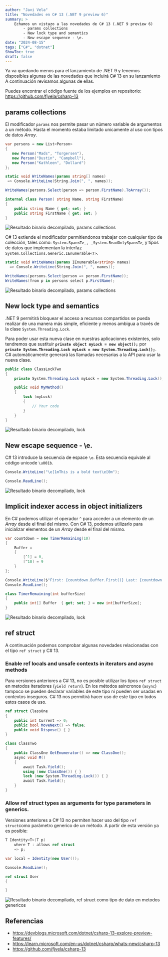 ```yaml
---
author: "Javi Vela"
title: "Novedades en C# 13 (.NET 9 preview 6)"
summary: >
    Echamos un vistazo a las novedades de C# 13 (.NET 9 preview 6)
        - params collections
        - New lock type and semantics
        - New escape sequence - \e.
date: "2024-08-15"
tags: ["C#", "dotnet"]
ShowToc: true
draft: false
---
```


Ya va quedando menos para el lanzamiento de .NET 9 y tenemos disposibles algunas de las novedades que incluirá C# 13 en su lanzamiento  A continuación revisamos algunas de ellas.

Puedes encontrar el código fuente de los ejemplos en repositorio: https://github.com/fjvela/csharp-13

## params collections
El modificador `params` nos permite pasar un número variable de argumentos a un método. Hasta el momento estaba limitado unicamente al uso con tipos de datos _Array_.

```csharp
var persons = new List<Person>
{
   new Person("Mads", "Torgersen"),
   new Person("Dustin", "Campbell"),
   new Person("Kathleen", "Dollard")
};

static void WriteNames(params string[] names)
 => Console.WriteLine(String.Join(", ", names));

WriteNames(persons.Select(person => person.FirstName).ToArray());

internal class Person( string Name, string FirstName)
{
    public string Name { get; set; }
    public string FirstName { get; set; }
}
```
![Resultado binario decompilado, params collections](/2024/dotnet/csharp-13-net9-preview-6-params-collection-before-decompiled.png)

C# 13 extiende el modificador permitiendonos trabajar con cualquier tipo de colección, tales como: `System.Span<T>_, _System.ReadOnlySpan<T>`, y tipos de datos que implementan la interfaz `System.Collections.Generic.IEnumerable<T>`.

```csharp
static void WriteNames(params IEnumerable<string> names)
  => Console.WriteLine(String.Join(", ", names));

WriteNames(persons.Select(person => person.FirstName));
WriteNames(from p in persons select p.FirstName);

```
![Resultado binario decompilado, params collections](/2024/dotnet/csharp-13-net9-preview-6-params-collection-decompiled.png)

## New lock type and semantics
.NET 9 permitirá bloquear el acceso a recursos compartidos se pueda realizar de una manera más simple, eficiente y menos ambigua a través de la clase `System.Threading.Lock`.

Para poder usar esta nueva clase en nuestras aplicaciones existentes, solo tendremos que sustituir **`private object myLock = new object();`** por  **`private System.Threading.Lock myLock = new System.Threading.Lock();`**. C# automáticamente generará las llamadas necesarias a la API para usar la nueva clase.

```csharp
public class ClassLockTwo
{
    private System.Threading.Lock myLock = new System.Threading.Lock();

    public void MyMethod()
    {
        lock (myLock)
        {
            // Your code
        }
    }
}
```
![Resultado binario decompilado, lock](/2024/dotnet/csharp-13-net9-preview-6-lock-decompiled.png)

## New escape sequence - \e.
C# 13 introduce la secuencia de espace `\e`. Esta secuencia equivale al código unicode `\u001b`.

```csharp
Console.WriteLine("\e[1mThis is a bold text\e[0m");

Console.ReadLine();
```
![Resultado binario decompilado, lock](/2024/dotnet/csharp-13-net9-preview-6-escape-sequence-decompiled.png)

## Implicit indexer access in object initializers
En C# podemos utilizar el operador `^` para acceder a un elemento de un _Array_ desde el final del mismo. Con C# 13, podemos utilizarlo para inicializar elementos de un _Array_ desde el final del mismo.

```csharp
var countdown = new TimerRemaining(10)
{
    Buffer =
    {
        [^1] = 0,
        [^10] = 9
    }
};

Console.WriteLine($"First: {countdown.Buffer.First()} Last: {countdown.Buffer.Last()}");
Console.ReadLine();

class TimerRemaining(int bufferSize)
{
    public int[] Buffer  { get; set; } = new int[bufferSize];
}
```
![Resultado binario decompilado, lock](/2024/dotnet/csharp-13-net9-preview-6-implicit-index-decompiled.png)

## ref struct
A continuación podemos comprobar algunas novedades relacionadas con el tipo `ref struct` y C# 13.

### Enable ref locals and unsafe contexts in iterators and async methods
Para versiones anteriores a C# 13, no es posible utilizar los tipos `ref struct` en metodos iteradores (`yield return`). En los métodos asincronos (`async`) tampoco  se pueden declarar variables de este tipo ni pueden ser usadas en contextos inseguros. C# 13 nos permitirá hacer uso de este tipo en todos estos casos de uso.

```csharp
ref struct ClassOne
{
    public int Current => 0;
    public bool MoveNext() => false;
    public void Dispose() { }
}

class ClassTwo
{
    public ClassOne GetEnumerator() => new ClassOne();
    async void M()
    {
        await Task.Yield();
        using (new ClassOne()) { }
        lock (new System.Threading.Lock()) { }
        await Task.Yield();
    }
}
```

### Allow ref struct types as arguments for type parameters in generics.
Versiones anteriores a C# 13 no permiten hacer uso del tipo `ref struct`como parámetro generico de un método. A partir de esta versión ya es posible:

```csharp
T Identity<T>(T p)
    where T : allows ref struct
    => p;

var local = Identity(new User());

Console.ReadLine();

ref struct User
{

}
```

![Resultado binario decompilado, ref struct como tipo de dato en metodos genericos](/2024/dotnet/csharp-13-net9-preview-6-ref-struct-types-as-arguments-generics.png)

## Referencias
- https://devblogs.microsoft.com/dotnet/csharp-13-explore-preview-features/
- https://learn.microsoft.com/en-us/dotnet/csharp/whats-new/csharp-13
- https://github.com/fjvela/csharp-13
